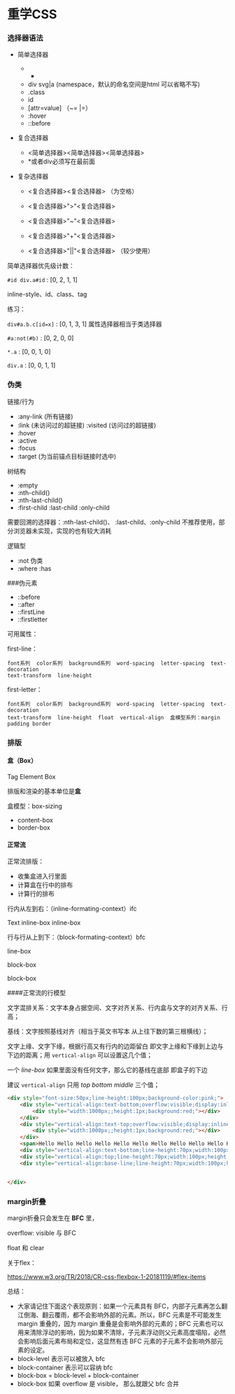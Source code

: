 # 重学CSS

### 选择器语法

* 简单选择器
  * *
  * div svg|a   (namespace，默认的命名空间是html 可以省略不写)
  * .class
  * id
  * [attr=value]  （~=   |=）
  * :hover
  * ::before

* 复合选择器

  * <简单选择器><简单选择器><简单选择器>
  * *或者div必须写在最前面

* 复杂选择器

  * <复合选择器><sp><复合选择器>    （<sp>为空格）

  * <复合选择器>">"<复合选择器>

  * <复合选择器>"~"<复合选择器>

  * <复合选择器>"+"<复合选择器>

  * <复合选择器>"||"<复合选择器>      （较少使用）

    



简单选择器优先级计数：

`#id div.a#id`  :  [0, 2, 1, 1]

inline-style、id、class、tag

练习：

`div#a.b.c[id=x]` : [0, 1, 3, 1]   属性选择器相当于类选择器

`#a:not(#b)` : [0, 2, 0, 0]

`*.a`	: [0, 0, 1, 0]

`div.a`	: [0, 0, 1, 1]





### 伪类

链接/行为

* :any-link  (所有链接)
* :link (未访问过的超链接)  :visited (访问过的超链接)
* :hover
* :active
* :focus
* :target  (为当前锚点目标链接时选中)



树结构

* :empty
* :nth-child()
* :nth-last-child()
* :first-child  :last-child  :only-child

需要回溯的选择器：:nth-last-child()、 :last-child、:only-child  不推荐使用，部分浏览器未实现，实现的也有较大消耗



逻辑型

* :not 伪类
* :where  :has





###伪元素

* ::before
* ::after
* ::firstLine
* ::firstletter



可用属性：

first-line：

```
font系列  color系列  background系列  word-spacing  letter-spacing  text-decoration
text-transform  line-height
```



first-letter：

```
font系列  color系列  background系列  word-spacing  letter-spacing  text-decoration
text-transform  line-height  float  vertical-align  盒模型系列：margin padding border
```







### 排版

#### 盒（Box）

Tag	Element	Box

排版和渲染的基本单位是**盒**



盒模型：box-sizing

* content-box
* border-box





#### 正常流

正常流排版：

* 收集盒进入行里面
* 计算盒在行中的排布
* 计算行的排布



行内从左到右：（inline-formating-context）ifc

Text  inline-box  inline-box



行与行从上到下：（block-formating-context）bfc

line-box

block-box

block-box



####正常流的行模型

文字混排关系：文字本身占据空间、文字对齐关系、行内盒与文字的对齐关系、行高；

基线：文字按照基线对齐（相当于英文书写本 从上往下数的第三根横线）；

文字上缘、文字下缘，根据行高又有行内的边距留白 即文字上缘和下缘到上边与下边的距离；用 `vertical-align` 可以设置这几个值；



一个 *line-box* 如果里面没有任何文字，那么它的基线在底部 即盒子的下边



建议 `vertical-align` 只用 *top*  *bottom*  *middle* 三个值；



```html
<div style="font-size:50px;line-height:100px;background-color:pink;">
    <div style="vertical-align:text-bottom;overflow:visible;display:inline-block;width:1px;height:1px;">
        <div style="width:1000px;;height:1px;background:red;"></div>
    </div>
    <div style="vertical-align:text-top;overflow:visible;display:inline-block;width:1px;height:1px;">
        <div style="width:1000px;;height:1px;background:red;"></div>
    </div>
    <span>Hello Hello Hello Hello Hello Hello Hello Hello Hello Hello Hello </span>
    <div style="vertical-align:text-bottom;line-height:70px;width:100px;height:150px;background-color:aqua;display:inline-block">1</div>
    <div style="vertical-align:top;line-height:70px;width:100px;height:50px;background-color:aqua;display:inline-block">1</div>
    <div style="vertical-align:base-line;line-height:70px;width:100px;height:550px;background-color:plum;display:inline-block">1</div>


</div>

```









### margin折叠

margin折叠只会发生在 **BFC** 里，



overflow: visible  与  BFC



float 和 clear





关于flex：

https://www.w3.org/TR/2018/CR-css-flexbox-1-20181119/#flex-items







总结：

- 大家请记住下面这个表现原则：如果一个元素具有 BFC，内部子元素再怎么翻江倒海、翻云覆雨，都不会影响外部的元素。所以，BFC 元素是不可能发生 margin 重叠的，因为 margin 重叠是会影响外部的元素的；BFC 元素也可以用来清除浮动的影响，因为如果不清除，子元素浮动则父元素高度塌陷，必然会影响后面元素布局和定位，这显然有违 BFC 元素的子元素不会影响外部元素的设定。
- block-level 表示可以被放入 bfc
- block-container 表示可以容纳 bfc
- block-box = block-level + block-container
- block-box 如果 overflow 是 visible， 那么就跟父 bfc 合并